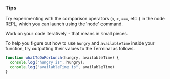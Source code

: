 ### Tips

Try experimenting with the comparison operators (`<`, `>`, `===`, etc.) in the node REPL, which you can launch using the 'node' command.

Work on your code iteratively - that means in small pieces.

To help you figure out how to use `hungry` and `availableTime` inside your function, try outputting their values to the Terminal as follows.

```javascript
function whatToDoForLunch(hungry, availableTime) {
  console.log("hungry is", hungry);
  console.log("availableTime is", availableTime)
}
```